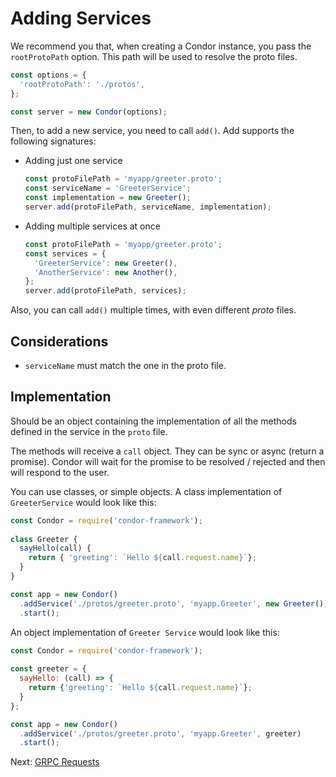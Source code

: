 # Adding Services

We recommend you that, when creating a Condor instance, you pass the `rootProtoPath` option. This path will be used to resolve the proto files.

```js
const options = {
  'rootProtoPath': './protos',
};

const server = new Condor(options);
```

Then, to add a new service, you need to call `add()`. Add supports the following signatures:

- Adding just one service 
  
  ```js
  const protoFilePath = 'myapp/greeter.proto';
  const serviceName = 'GreeterService';
  const implementation = new Greeter();
  server.add(protoFilePath, serviceName, implementation);
  ```

- Adding multiple services at once

  ```js
  const protoFilePath = 'myapp/greeter.proto';
  const services = {
    'GreeterService': new Greeter(),
    'AnotherService': new Another(),
  };
  server.add(protoFilePath, services);
  ```

Also, you can call `add()` multiple times, with even different *proto* files.

## Considerations

- `serviceName` must match the one in the proto file.

## Implementation

Should be an object containing the implementation of all the methods defined in the service in the `proto` file.

The methods will receive a `call` object. They can be sync or async (return a promise). Condor will wait for the promise to be resolved / rejected and then will respond to the user.

You can use classes, or simple objects. A class implementation of `GreeterService` would look like this:

```js
const Condor = require('condor-framework');
 
class Greeter {
  sayHello(call) {
    return { 'greeting': `Hello ${call.request.name}`};
  }
}

const app = new Condor()
  .addService('./protos/greeter.proto', 'myapp.Greeter', new Greeter())
  .start();
```

An object implementation of `Greeter Service` would look like this:

```js
const Condor = require('condor-framework');
 
const greeter = {
  sayHello: (call) => {
    return {'greeting': `Hello ${call.request.name}`};
  }
};

const app = new Condor()
  .addService('./protos/greeter.proto', 'myapp.Greeter', greeter)
  .start();
```

Next: [GRPC Requests](grpc-requests)
